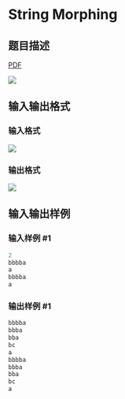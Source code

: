 # String Morphing

## 题目描述

[problemUrl]: https://uva.onlinejudge.org/index.php?option=com_onlinejudge&Itemid=8&category=21&page=show_problem&problem=1922

[PDF](https://uva.onlinejudge.org/external/109/p10981.pdf)

![](https://cdn.luogu.com.cn/upload/vjudge_pic/UVA10981/92e35023a4bdfa5e922646eacd17f02f24fb6861.png)

## 输入输出格式

### 输入格式

![](https://cdn.luogu.com.cn/upload/vjudge_pic/UVA10981/641c2d51f4d92546bbc3a99099f5a53f0891ff30.png)

### 输出格式

![](https://cdn.luogu.com.cn/upload/vjudge_pic/UVA10981/ea07c7911ae53afaac608f03db65cc5f3c757c9b.png)

## 输入输出样例

### 输入样例 #1

```cpp
2
bbbba
a
bbbba
a
```


### 输出样例 #1

```cpp
bbbba
bbba
bba
bc
a
bbbba
bbba
bba
bc
a
```


